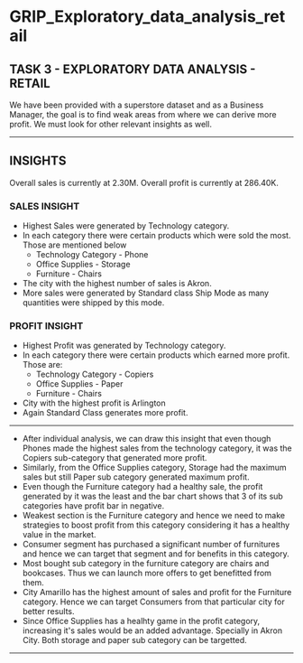 # GRIP_Exploratory_data_analysis_retail

## TASK 3 - EXPLORATORY DATA ANALYSIS - RETAIL

We have been provided with a superstore dataset and as a Business Manager, the goal is to find weak areas from where we can derive more profit.
We must look for other relevant insights as well.

-------------------------------------------------------------------------------------------------------------------------------
## INSIGHTS

Overall sales is currently at 2.30M.
Overall profit is currently at 286.40K.

### SALES INSIGHT

* Highest Sales were generated by Technology category.
* In each category there were certain products which were sold the most. Those are mentioned below
   * Technology Category - Phone
   * Office Supplies     - Storage
   * Furniture           - Chairs
* The city with the highest number of sales is Akron.
* More sales were generated by  Standard class Ship Mode as many quantities were shipped by this mode.


### PROFIT INSIGHT

* Highest Profit was generated by Technology category.
* In each category there were certain products which earned more profit. Those are:
  * Technology Category - Copiers
  * Office Supplies - Paper
  * Furniture - Chairs
* City with the highest profit is Arlington
* Again Standard Class generates more profit.

------------------------------------------------------------------------------------

* After individual analysis, we can draw this insight that even though Phones made the highest sales from the technology category, it was the Copiers sub-category that generated more profit.
* Similarly, from the Office Supplies category, Storage had the maximum sales but still Paper sub category generated maximum profit.
* Even though the Furniture category had a healthy sale, the profit generated by it was the least and the bar chart shows that 3 of its sub categories have profit bar in negative.
* Weakest section is the Furniture category and hence we need to make strategies to boost profit from this category considering it has a healthy value in the market.
* Consumer segment has purchased a significant number of furnitures and hence we can target that segment and for benefits in this category. 
* Most bought sub category in the furniture category are chairs and bookcases. Thus we can launch more offers to get benefitted from them.
* City Amarillo has the highest amount of sales and profit for the Furniture category. Hence we can target Consumers from that particular city for better results.
* Since Office Supplies has a healhty game in the profit category, increasing it's sales would be an added advantage. Specially in Akron City. Both storage and paper sub category can be targetted.
-----------------------------------------------------------------------------------
  



